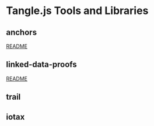 # Tangle.js Tools and Libraries

## anchors

[README](./libs/anchors)

## linked-data-proofs

[README](./libs/ld-proofs)

## trail


## iotax
